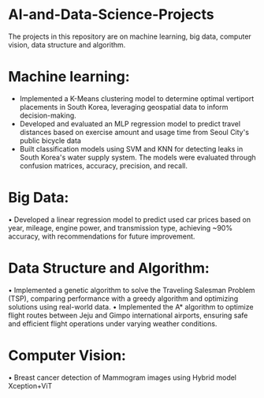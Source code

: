 # AI-and-Data-Science-Projects
The projects in this repository are on machine learning, big data, computer vision, data structure and algorithm.
# Machine learning: 
- Implemented a K-Means clustering model to determine optimal vertiport placements in South Korea, leveraging geospatial data to inform decision-making.
- Developed and evaluated an MLP regression model to predict travel distances based on exercise amount and usage time from Seoul City's public bicycle data
- Built classification models using SVM and KNN for detecting leaks in South Korea's water supply system. The models were evaluated through confusion matrices,
accuracy, precision, and recall.
# Big Data: 
• Developed a linear regression model to predict used car prices based on year,
mileage, engine power, and transmission type, achieving ~90% accuracy, with
recommendations for future improvement.
# Data Structure and Algorithm: 
• Implemented a genetic algorithm to solve the Traveling Salesman Problem
(TSP), comparing performance with a greedy algorithm and optimizing solutions
using real-world data.
• Implemented the A* algorithm to optimize flight routes between Jeju and Gimpo
international airports, ensuring safe and efficient flight operations under varying
weather conditions.
# Computer Vision: 
• Breast cancer detection of Mammogram images using Hybrid model Xception+ViT
